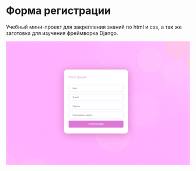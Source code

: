 # Форма регистрации

 Учебный мини-проект для закрепления знаний по html и css, а так же заготовка для изучения фреймворка Django.

![форма](https://github.com/DashaIgnatieva/RegistrationFormTemplate/blob/master/assets/readme.PNG)
